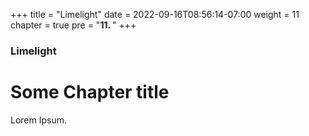 +++
title = "Limelight"
date = 2022-09-16T08:56:14-07:00
weight = 11
chapter = true
pre = "<b>11. </b>"
+++

### Limelight

# Some Chapter title

Lorem Ipsum.